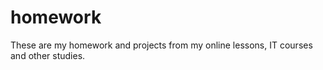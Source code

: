 # homework

These are my homework and projects from my online lessons, IT courses and other studies.
